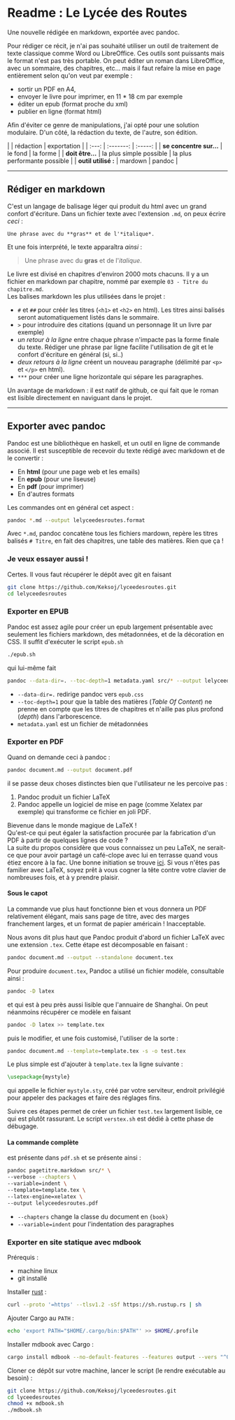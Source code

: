 # Readme : Le Lycée des Routes
Une nouvelle rédigée en markdown, exportée avec pandoc.

Pour rédiger ce récit, je n'ai pas souhaité utiliser un outil de traitement de texte classique comme Word ou LibreOffice.
Ces outils sont puissants mais le format n'est pas très portable.
On peut éditer un roman dans LibreOffice, avec un sommaire, des chapitres, etc...
mais il faut refaire la mise en page entièrement selon qu'on veut par exemple :

* sortir un PDF en A4,
* envoyer le livre pour imprimer, en 11 * 18 cm par exemple
* éditer un epub (format proche du xml)
* publier en ligne (format html)

Afin d'éviter ce genre de manipulations, j'ai opté pour une solution modulaire.
D'un côté, la rédaction du texte, de l'autre, son édition.

| | rédaction | exportation |
| :---: | :-------: | :-----: |
| **se concentre sur...** |  le fond | la forme |
| **doit être...** | la plus simple possible | la plus performante possible |
| **outil utilisé :** | mardown | pandoc |

***

## Rédiger en markdown

C'est un langage de balisage léger qui produit du html avec un grand confort d'écriture.
Dans un fichier texte avec l'extension `.md`, on peux écrire *ceci* :

```
Une phrase avec du **gras** et de l'*italique*.
```

Et une fois interprété, le texte apparaîtra *ainsi* :

> Une phrase avec du **gras** et de l'*italique*.

Le livre est divisé en chapitres d'environ 2000 mots chacuns.
Il y a un fichier en markdown par chapitre, nommé par exemple `03 - Titre du chapitre.md`.  
Les balises markdown les plus utilisées dans le projet :


* `#` et `##` pour créér les titres (`<h1>` et `<h2>` en html). Les titres ainsi balisés seront automatiquement listés dans le sommaire.
* `>` pour introduire des citations (quand un personnage lit un livre par exemple)
* *un retour à la ligne* entre chaque phrase n'impacte pas la forme finale du texte. Rédiger une phrase par ligne facilite l'utilisation de git et le confort d'écriture en général (si, si..)
* *deux retours à la ligne* créent un nouveau paragraphe (délimité par `<p>` et `</p>` en html).
* `***` pour créer une ligne horizontale qui sépare les paragraphes.

Un avantage de markdown : il est natif de github, ce qui fait que le roman est lisible directement en naviguant dans le projet.

***

## Exporter avec pandoc

Pandoc est une bibliothèque en haskell, et un outil en ligne de commande associé.
Il est susceptible de recevoir du texte rédigé avec markdown et de le convertir :

* En **html** (pour une page web et les emails)
* En **epub** (pour une liseuse)
* En **pdf** (pour imprimer)
* En d'autres formats

Les commandes ont en général cet aspect :

```sh
pandoc *.md --output lelyceedesroutes.format
```

Avec `*.md`, pandoc concatène tous les fichiers mardown, repère les titres balisés `# Titre`, en fait des chapitres, une table des matières. Rien que ça !

### Je veux essayer aussi !

Certes. Il vous faut récupérer le dépôt avec git en faisant

```sh
git clone https://github.com/Keksoj/lyceedesroutes.git
cd lelyceedesroutes
```


### Exporter en EPUB

Pandoc est assez agile pour créer un epub largement présentable avec seulement les fichiers markdown, des métadonnées, et de la décoration en CSS.
Il suffit d'exécuter le script `epub.sh`

```sh
./epub.sh
```

qui lui-même fait

```sh
pandoc --data-dir=. --toc-depth=1 metadata.yaml src/* --output lelyceedesroutes.epub
```

* `--data-dir=.` redirige pandoc vers `epub.css`
* `--toc-depth=1` pour que la table des matières (*Table Of Content*) ne prenne en compte que les titres de chapitres et n'aille pas plus profond (*depth*) dans l'arborescence.
* `metadata.yaml` est un fichier de métadonnées

### Exporter en PDF

Quand on demande ceci à pandoc :

```sh
pandoc document.md --output document.pdf
```

il se passe deux choses distinctes bien que l'utilisateur ne les percoive pas :

1. Pandoc produit un fichier LaTeX
2. Pandoc appelle un logiciel de mise en page (comme Xelatex par exemple) qui transforme ce fichier en joli PDF.

Bievenue dans le monde magique de LaTeX !  
Qu'est-ce qui peut égaler la satisfaction procurée par la fabrication d'un PDF à partir de quelques lignes de code ?  
La suite du propos considère que vous connaissez un peu LaTeX, ne serait-ce que pour avoir partagé un café-clope avec lui en terrasse quand vous étiez encore à la fac.
Une bonne initiation se trouve [ici](https://fr.wikibooks.org/wiki/LaTeX).
Si vous n'êtes pas familier avec LaTeX, soyez prêt à vous cogner la tête contre votre clavier de nombreuses fois, et à y prendre plaisir.


#### Sous le capot

La commande vue plus haut fonctionne bien et vous donnera un PDF relativement élégant, mais sans page de titre, avec des marges franchement larges, et un format de papier américain ! Inacceptable.

Nous avons dit plus haut que Pandoc produit d'abord un fichier LaTeX avec une extension `.tex`. Cette étape est décomposable en faisant :

```sh
pandoc document.md --output --standalone document.tex
```

Pour produire `document.tex`, Pandoc a utilisé un fichier modèle, consultable ainsi :

```sh
pandoc -D latex
```

et qui est à peu près aussi lisible que l'annuaire de Shanghai. On peut néanmoins récupérer ce modèle en faisant

```sh
pandoc -D latex >> template.tex
```

puis le modifier, et une fois customisé, l'utiliser de la sorte :

```sh
pandoc document.md --template=template.tex -s -o test.tex
```

Le plus simple est d'ajouter à `template.tex` la ligne suivante :

```latex
\usepackage{mystyle}
```

qui appelle le fichier `mystyle.sty`, créé par votre serviteur, endroit privilégié pour appeler des packages et faire des réglages fins.

Suivre ces étapes permet de créer un fichier `test.tex` largement lisible, ce qui est plutôt rassurant. Le script `verstex.sh` est dédié à cette phase de débugage.

#### La commande complète

est présente dans `pdf.sh` et se présente ainsi :

```sh
pandoc pagetitre.markdown src/* \
--verbose --chapters \
--variable=indent \
--template=template.tex \
--latex-engine=xelatex \
--output lelyceedesroutes.pdf
```

* `--chapters` change la classe du document en `{book}`
* `--variable=indent` pour l'indentation des paragraphes

### Exporter en site statique avec mdbook

Prérequis :
* machine linux
* git installé

Installer [rust](https://www.rust-lang.org/learn/get-started) :

```sh
curl --proto '=https' --tlsv1.2 -sSf https://sh.rustup.rs | sh
```

Ajouter Cargo au `PATH` :

```sh
echo 'export PATH="$HOME/.cargo/bin:$PATH"' >> $HOME/.profile

```

Installer mdbook avec Cargo :

```sh
cargo install mdbook --no-default-features --features output --vers "^0.1.0"
```


Cloner ce dépôt sur votre machine, lancer le script (le rendre exécutable au besoin) :

```sh
git clone https://github.com/Keksoj/lyceedesroutes.git
cd lyceedesroutes
chmod +x mdbook.sh
./mdbook.sh
```



